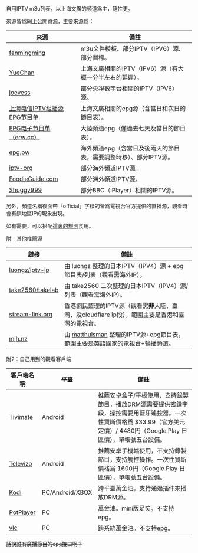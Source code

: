 自用IPTV m3u列表，以上海文廣的頻道爲主，隨性更。

來源皆爲網上公開資源，主要來源爲：

| 來源 | 備註 |
| --- | --- |
|[fanmingming](https://github.com/fanmingming/live) | m3u文件模板、部分IPTV（IPV6）源、部分圖標。|
|[YueChan](https://github.com/YueChan/Live) | 上海文廣相關的IPTV（IPV6）源（有大概一分半左右的延遲）。|
|[joevess](https://github.com/joevess/IPTV) | 部分央視數字台相關的IPTV（IPV6）源。|
|[上海电信IPTV组播源EPG节目单](https://www.right.com.cn/FORUM/thread-8280221-1-1.html) | 上海文廣相關的epg源（含當日和次日的節目表）。|
|[EPG电子节目单（erw.cc）](http://epg.erw.cc/) | 大陸頻道epg（僅過去七天及當日的節目表）。|
|[epg.pw](https://epg.pw/) | 海外頻道epg（含當日及後兩天的節目表，需要調整時移）、部分IPTV源。|
|[iptv-org](https://github.com/iptv-org/iptv) | 部分海外頻道IPTV源。|
|[FoodieGuide.com](https://www.foodieguide.com/iptvsearch/) | 部分海外頻道IPTV源。|
|[Shuggy999](https://github.com/Shuggy999/m3u) | 部分BBC（iPlayer）相關的IPTV源。|

另外，頻道名稱後面帶「official」字樣的皆爲電視台官方提供的直播源，觀看時會有鎖地區IP的現象出現。

如有需要，可以搭配[這裏的規則](https://github.com/wfhtony/some-self-use-rule/tree/123)食用。


附：其他推薦源

| 鏈接 | 備註 |
| --- | --- |
|[luongz/iptv-jp](https://github.com/luongz/iptv-jp) | 由 luongz 整理的日本IPTV（IPV4）源 + epg節目表/列表（觀看需海外IP）。|
|[take2560/takelab](https://github.com/take2560/takelab) | 由 take2560 二次整理的日本IPTV（IPV4）源/列表（觀看需海外IP）。|
|[stream-link.org](https://www.stream-link.org/) | 香港網民整理的IPTV源（觀看需**非**大陸、臺灣、及cloudflare ip段），範圍主要是香港和臺灣的電視台。|
|[mjh.nz](https://i.mjh.nz/) | 由 [matthuisman](https://github.com/matthuisman) 整理的IPTV源+epg節目表，範圍主要是英語國家的電視台+輪播頻道。 |

附2：自己用到的觀看客戶端

| 客戶端名稱 | 平臺 | 備註 |
| --- | --- | --- |
| [Tivimate](https://tivimate.com/) | Android | 推薦安卓盒子/平板使用，支持錄製節目，播放DRM源需要提供密鑰字段，操控需要用藍牙遙控器。一次性買斷價格爲 $33.99（官方美元定價）/ 4480円（Google Play 日區價），單帳號五台設備。 |
| [Televizo](https://televizo.net/) | Android | 推薦安卓手機端使用，不支持錄製節目，支持觸控操作。一次性買斷價格爲 1600円（Google Play 日區價），單帳號五台設備。 |
| [Kodi](https://kodi.tv/) | PC/Android/XBOX | 跨平臺萬金油。支持通過插件來播放DRM源。 |
| [PotPlayer](https://potplayer.daum.net/) | PC | 萬金油。mini版足矣。不支持epg。 |
| [vlc](https://www.videolan.org/vlc/) | PC | 跨系統萬金油。不支持epg。 |

~~話說誰有廣播節目的epg接口啊？~~